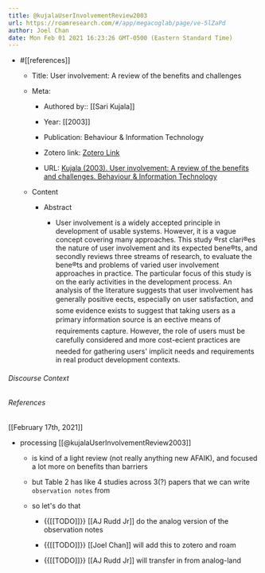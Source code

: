 ```yaml
---
title: @kujalaUserInvolvementReview2003
url: https://roamresearch.com/#/app/megacoglab/page/ve-5lZaPd
author: Joel Chan
date: Mon Feb 01 2021 16:23:26 GMT-0500 (Eastern Standard Time)
---
```


- #[[references]]

    - Title: User involvement: A review of the benefits and challenges

    - Meta:

        - Authored by:: [[Sari Kujala]]

        - Year: [[2003]]

        - Publication: Behaviour & Information Technology

        - Zotero link: [Zotero Link](zotero://select/items/7_P8VWHT9W)

        - URL: [Kujala (2003). User involvement: A review of the benefits and challenges. Behaviour & Information Technology](http://www.tandfonline.com/doi/abs/10.1080/01449290301782)

    - Content

        - Abstract

            - User involvement is a widely accepted principle in development of usable systems. However, it is a vague concept covering many approaches. This study ®rst clari®es the nature of user involvement and its expected bene®ts, and secondly reviews three streams of research, to evaluate the bene®ts and problems of varied user involvement approaches in practice. The particular focus of this study is on the early activities in the development process. An analysis of the literature suggests that user involvement has generally positive eects, especially on user satisfaction, and some evidence exists to suggest that taking users as a primary information source is an eective means of requirements capture. However, the role of users must be carefully considered and more cost-ecient practices are needed for gathering users' implicit needs and requirements in real product development contexts.

###### Discourse Context



###### References

[[February 17th, 2021]]

- processing [[@kujalaUserInvolvementReview2003]]

    - is kind of a light review (not really anything new AFAIK), and focused a lot more on benefits than barriers

    - but Table 2 has like 4 studies across 3(?) papers that we can write `observation notes` from

    - so let's do that

        - {{[[TODO]]}} [[AJ Rudd Jr]] do the analog version of the observation notes

        - {{[[TODO]]}} [[Joel Chan]] will add this to zotero and roam

        - {{[[TODO]]}} [[AJ Rudd Jr]] will transfer in from analog-land
